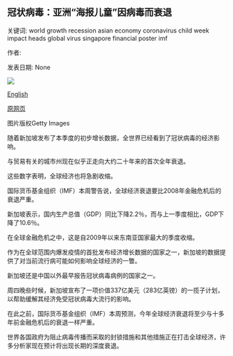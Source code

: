 ## 冠状病毒：亚洲“海报儿童”因病毒而衰退

关键词: world growth recession asian economy coronavirus child week impact heads global virus singapore financial poster imf

作者: 

发表日期: None

![](https://ichef.bbci.co.uk/news/1024/branded_news/16D53/production/_111432539_sgskyline.jpg)

[English](Coronavirus%3A%20Asian%20%27poster%20child%27%20heads%20for%20recession%20due%20to%20virus.md)

[原网页](https://www.bbc.com/news/business-52045797)

图片版权Getty Images

随着新加坡发布了本季度的初步增长数据，全世界已经看到了冠状病毒的经济影响。

与贸易有关的城市州现在似乎正走向大约二十年来的首次全年衰退。

这些数字表明，全球经济也将急剧收缩。

国际货币基金组织（IMF）本周警告说，全球经济衰退要比2008年金融危机后的衰退严重。

新加坡表示，国内生产总值（GDP）同比下降2.2％，而与上一季度相比，GDP下降了10.6％。

在全球金融危机之中，这是自2009年以来东南亚国家最大的季度收缩。

作为在全球范围内爆发疫情的首批发布经济增长数据的国家之一，新加坡的数据提供了对当前流行病可能如何影响全球经济的一瞥。

新加坡还是中国以外最早报告冠状病毒病例的国家之一。

周四晚些时候，新加坡宣布了一项价值337亿美元（283亿英镑）的一揽子计划，以帮助缓解其经济免受冠状病毒大流行的影响。

在此之前，国际货币基金组织（IMF）本周预测，今年全球经济衰退将至少与十多年前金融危机后的衰退一样严重。

世界各国政府为阻止病毒传播而采取的封锁措施和其他措施正在打击全球经济，许多分析家现在预计将出现长期的深度衰退。